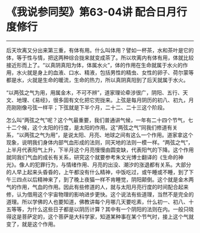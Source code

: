 # 《我说参同契》第63-04讲 配合日月行度修行

------

后天坎离又分出来第三重，有体有用。什么叫体用？譬如一杯茶，水和茶叶是它的体，等于性与情，把这两种综合拢来就变成茶了。所以坎离内有体有用，体就比较接近形而上了。“以真阴真阳为体，体属水火”，体的作用在生命就属于水火的作用，水火就是身上的血液、口水、精液，包括男性的精虫、女性的卵子、荷尔蒙等都是水，火就是生命的暖流，生命的热力，所以真阴真阳到了后天就属于水火。

“以两弦之气为用，用属金木，不可不辨”，道家理论牵涉很广，阴阳、五行、天文、地理、《易经》，很多固有文化把它兜拢来。上弦是每月阴历的初八、初九，月亮刚刚像弓弦一样平；下弦就是下半个月，二十二、二十三这个阶段。

怎么叫“两弦之气”呢？这个气最重要，我们普通讲气候，一年有二十四个节气，七十二个候，这个太阳的行度，是太阳的作用。这“两弦之气”同我们修道有关系，“以两弦之气为用”，是说太阳、月亮、地球之间有这么一个作用。道家拿这个现象，说明我们身体内部气血形成的法则，同天地的法则一模一样。“两弦之气”，上半月代表阳气上升，下半月这个月亮慢慢由圆变缺，代表阳气的下降。这个作用就同我们气血的成长有关系，研究这个就要参考朱文光博士翻译的《生命的神光》。像人的犯罪行为，与情绪作用、月亮的出没、潮汐的涨退都有关系。大部分的人早上起来头昏昏的，上午都没有什么精神，中饭吃过，或午睡或不睡，到了下午三四点以后精神来了，到了晚上夜猫一样不肯睡觉，阴阳颠倒。这个就是金木两气的作用，气血的作用。因此有些修道的人，就与太阳月亮行度的时间配合起来修，认为借用这个宇宙物理的影响进步更快。这个说法有些道理，当然不是完全的道理。所以学佛的人也要知道，佛教讲每个月哪几天要吃素，什么初一、初八、十五等等，为什么这些日子都是以阴历计算？其中有一个阴阳的法则在内。一般只晓得这是菩萨定的，这个菩萨是大科学家，知道某种事在某个节气时，接上这个气就变了，就是这个作用。